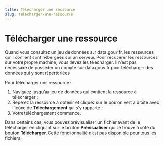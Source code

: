 ```yaml
---
title: Télécharger une ressource
slug: telecharger-une-ressource
---
```


# Télécharger une ressource

Quand vous consultez un jeu de données sur data.gouv.fr, les ressources qu’il contient sont hébergées sur un serveur. Pour récupérer les ressources sur votre propre machine, vous devez les télécharger. Il n’est pas nécessaire de posséder un compte sur data.gouv.fr pour télécharger des données qui y sont répertoriées.

Pour télécharger une ressource :

1. Naviguez jusqu’au jeu de données qui contient la ressource à télécharger ;
2. Repérez la ressource à obtenir et cliquez sur le bouton vert à droite avec l’icône de **Téléchargement** qui s’y rapporte ;
3. Votre téléchargement commence.

Dans certains cas, vous pouvez prévisualiser un fichier avant de le télécharger en cliquant sur le bouton **Prévisualiser** qui se trouve à côté du bouton **Télécharger**. Cette fonctionnalité n’est pas disponible pour tous les fichiers.
